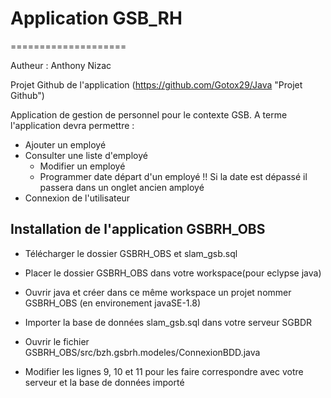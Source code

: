 # Application GSB_RH
====================

Autheur : Anthony Nizac

Projet Github de l'application (https://github.com/Gotox29/Java "Projet Github")


Application de gestion de personnel pour le contexte GSB.
A terme l'application devra permettre :
  * Ajouter un employé
  * Consulter une liste d'employé
    * Modifier un employé
    * Programmer date départ d'un employé !! Si la date est dépassé il passera dans un onglet ancien amployé
  * Connexion de l'utilisateur

Installation de l'application GSBRH_OBS
---------------------------------------

* Télécharger le dossier GSBRH_OBS et slam_gsb.sql

* Placer le dossier GSBRH_OBS dans votre workspace(pour eclypse java)

* Ouvrir java et créer dans ce même workspace un projet nommer GSBRH_OBS (en environement javaSE-1.8)

* Importer la base de données slam_gsb.sql dans votre serveur SGBDR

* Ouvrir le fichier GSBRH_OBS/src/bzh.gsbrh.modeles/ConnexionBDD.java

* Modifier les lignes 9, 10 et 11 pour les faire correspondre avec votre serveur et la base de données importé
